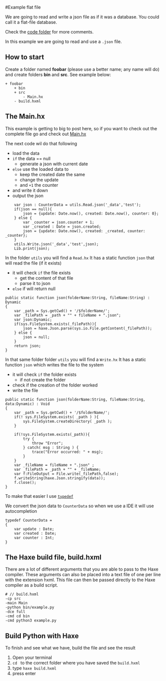 #Example flat file

We are going to read and write a json file as if it was a database.
You could call it a flat-file database.

Check the [code folder](https://github.com/MatthijsKamstra/haxepython/tree/master/09flatfile/code) for more comments.

In this example we are going to read and use a `.json` file.



## How to start

Create a folder named **foobar** (please use a better name; any name will do) and create folders **bin** and **src**.
See example below:

```
+ foobar
	+ bin
	+ src
		- Main.hx
	- build.hxml
```



## The Main.hx

This example is getting to big to post here, so if you want to check out the complete file go and check out [Main.hx](https://github.com/MatthijsKamstra/haxepython/tree/master/09flatfile/code/Main.hx)


The next code wil do that following

- load the data
- `if` the data == null
	- generate a json with current date
- `else` use the loaded data to
	- keep the created date the same
	- change the update
	- and `+1` the counter
- and write it down
- output the json

```
	var json : CounterData = utils.Read.json('_data','test');
	if(json == null){
		json = {update: Date.now(), created: Date.now(), counter: 0};
	} else {
		var _counter = json.counter + 1;
		var _created : Date = json.created;
		json = {update: Date.now(), created: _created, counter: _counter};
	}
	utils.Write.json('_data','test',json);
	Lib.print(json);
```

In the folder `utils` you will find a `Read.hx`
It has a static function `json` that will read the file (if it exists)

- it will check `if` the file exists
	- get the content of that file
	- parse it to json
- `else` if will return null

```
public static function json(folderName:String, fileName:String) : Dynamic
{
	var _path = Sys.getCwd() + '/$folderName/';
	var _filePath = _path + "" + fileName + ".json";
	var json:Dynamic;
	if(sys.FileSystem.exists(_filePath)){
		json = haxe.Json.parse(sys.io.File.getContent(_filePath));
	} else {
		json = null;
	}
	return json;
}
```

In that same folder folder `utils` you will find a `Write.hx`
It has a static function `json` which writes the file to the system

- it will check `if` the folder exists
	- if not create the folder
- check if the creation of the folder worked
- write the file

```
public static function json(folderName:String, fileName:String, data:Dynamic) : Void
{
	var _path = Sys.getCwd() + '/$folderName/';
	if(! sys.FileSystem.exists( _path ) ){
		sys.FileSystem.createDirectory( _path );
	}

	if(!sys.FileSystem.exists(_path)){
	 	try {
			throw "Error";
		} catch( msg : String ) {
			trace("Error occurred: " + msg);
		}
	}
	var _fileName = fileName + ".json" ;
	var _filePath = _path + "" + _fileName;
    var f:FileOutput = File.write(_filePath,false);
    f.writeString(haxe.Json.stringify(data));
    f.close();
}
```

To make that easier I use [`typedef`](http://haxe.org/manual/type-system-typedef.html)

We convert the json data to `CounterData` so when we use a IDE it will use autocompletion

```
typedef CounterData =
{
	var update : Date;
	var created : Date;
	var counter : Int;
}

```

## The Haxe build file, build.hxml

There are a lot of different arguments that you are able to pass to the Haxe compiler.
These arguments can also be placed into a text file of one per line with the extension hxml. This file can then be passed directly to the Haxe compiler as a build script.

```
# // build.hxml
-cp src
-main Main
-python bin/example.py
-dce full
-cmd cd bin
-cmd python3 example.py
```


## Build Python with Haxe

To finish and see what we have, build the file and see the result

1. Open your terminal
2. `cd ` to the correct folder where you have saved the `build.hxml`
3. type `haxe build.hxml`
4. press enter






